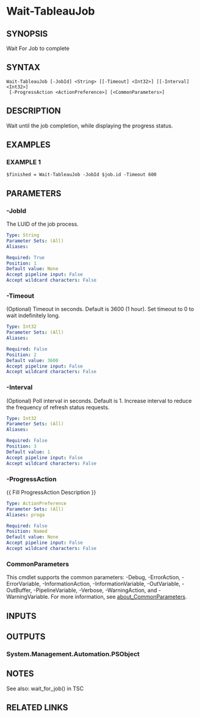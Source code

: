 # Wait-TableauJob

## SYNOPSIS
Wait For Job to complete

## SYNTAX

```
Wait-TableauJob [-JobId] <String> [[-Timeout] <Int32>] [[-Interval] <Int32>]
 [-ProgressAction <ActionPreference>] [<CommonParameters>]
```

## DESCRIPTION
Wait until the job completion, while displaying the progress status.

## EXAMPLES

### EXAMPLE 1
```
$finished = Wait-TableauJob -JobId $job.id -Timeout 600
```

## PARAMETERS

### -JobId
The LUID of the job process.

```yaml
Type: String
Parameter Sets: (All)
Aliases:

Required: True
Position: 1
Default value: None
Accept pipeline input: False
Accept wildcard characters: False
```

### -Timeout
(Optional) Timeout in seconds.
Default is 3600 (1 hour).
Set timeout to 0 to wait indefinitely long.

```yaml
Type: Int32
Parameter Sets: (All)
Aliases:

Required: False
Position: 2
Default value: 3600
Accept pipeline input: False
Accept wildcard characters: False
```

### -Interval
(Optional) Poll interval in seconds.
Default is 1.
Increase interval to reduce the frequency of refresh status requests.

```yaml
Type: Int32
Parameter Sets: (All)
Aliases:

Required: False
Position: 3
Default value: 1
Accept pipeline input: False
Accept wildcard characters: False
```

### -ProgressAction
{{ Fill ProgressAction Description }}

```yaml
Type: ActionPreference
Parameter Sets: (All)
Aliases: proga

Required: False
Position: Named
Default value: None
Accept pipeline input: False
Accept wildcard characters: False
```

### CommonParameters
This cmdlet supports the common parameters: -Debug, -ErrorAction, -ErrorVariable, -InformationAction, -InformationVariable, -OutVariable, -OutBuffer, -PipelineVariable, -Verbose, -WarningAction, and -WarningVariable. For more information, see [about_CommonParameters](http://go.microsoft.com/fwlink/?LinkID=113216).

## INPUTS

## OUTPUTS

### System.Management.Automation.PSObject
## NOTES
See also: wait_for_job() in TSC

## RELATED LINKS
